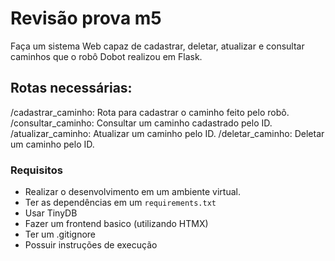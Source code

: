 # Revisão prova m5

Faça um sistema Web capaz de cadastrar, deletar, atualizar e consultar caminhos que o robô Dobot realizou em Flask.

## Rotas necessárias:

/cadastrar_caminho: Rota para cadastrar o caminho feito pelo robô.
/consultar_caminho: Consultar um caminho cadastrado pelo ID.
/atualizar_caminho: Atualizar um caminho pelo ID.
/deletar_caminho: Deletar um caminho pelo ID.

### Requisitos

- Realizar o desenvolvimento em um ambiente virtual.
- Ter as dependências em um `requirements.txt`
- Usar TinyDB
- Fazer um frontend basico (utilizando HTMX)
- Ter um .gitignore
- Possuir instruções de execução



